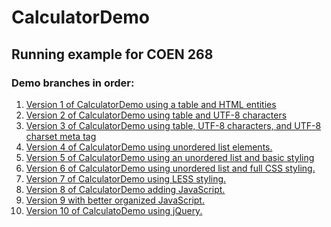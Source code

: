 # CalculatorDemo
## Running example for COEN 268

### Demo branches in order:
1. [Version 1 of CalculatorDemo using a table and HTML entities](https://github.com/pbergstr/calculator-demo/blob/v1-table-with-entities/index.html)
2. [Version 2 of CalculatorDemo using table and UTF-8 characters](https://github.com/pbergstr/calculator-demo/blob/v2-table-with-utf8-characters/index.html) 
3. [Version 3 of CalculatorDemo using table, UTF-8 characters, and UTF-8 charset meta tag](https://github.com/pbergstr/calculator-demo/blob/v4-using-unordered-lists/index.html) 
4. [Version 4 of CalculatorDemo using unordered list elements.](https://github.com/pbergstr/calculator-demo/blob/v4-using-unordered-lists/index.html) 
5. [Version 5 of CalculatorDemo using an unordered list and basic styling](https://github.com/pbergstr/calculator-demo/blob/v5-using-unordered-list-and-basic-layout/index.html)
6. [Version 6 of CalculatorDemo using unordered list and full CSS styling.](https://github.com/pbergstr/calculator-demo/blob/v6-unordered-list-with-full-styling/index.html) 
7. [Version 7 of CalculatorDemo using LESS styling.](https://github.com/pbergstr/calculator-demo/blob/v7-move-to-less/index.html) 
8. [Version 8 of CalculatorDemo adding 
JavaScript.](https://github.com/pbergstr/calculator-demo/blob/v8-add-javascript.html) 
9. [Version 9 with better organized JavaScript.](https://github.com/pbergstr/calculator-demo/blob/v9-organize-javascript.html) 
10. [Version 10 of CalculatoDemo using jQuery.](https://github.com/pbergstr/calculator-demo/blob/10-add-jquery.html) 


